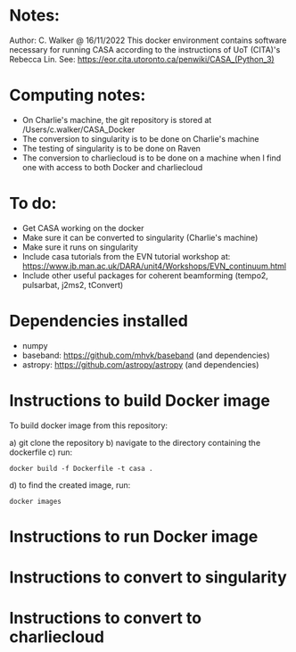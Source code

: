 # Notes:
Author: C. Walker @ 16/11/2022
This docker environment contains software necessary for running CASA
according to the instructions of UoT (CITA)'s Rebecca Lin.
See: https://eor.cita.utoronto.ca/penwiki/CASA_(Python_3)

# Computing notes:

- On Charlie's machine, the git repository is stored at /Users/c.walker/CASA_Docker
- The conversion to singularity is to be done on Charlie's machine
- The testing of singularity is to be done on Raven
- The conversion to charliecloud is to be done on a machine when I find one with access to both Docker and charliecloud

# To do:

- Get CASA working on the docker
- Make sure it can be converted to singularity (Charlie's machine)
- Make sure it runs on singularity
- Include casa tutorials from the EVN tutorial workshop at: https://www.jb.man.ac.uk/DARA/unit4/Workshops/EVN_continuum.html
- Include other useful packages for coherent beamforming (tempo2, pulsarbat, j2ms2, tConvert)

# Dependencies installed

- numpy
- baseband: https://github.com/mhvk/baseband (and dependencies)
- astropy: https://github.com/astropy/astropy (and dependencies)

# Instructions to build Docker image

To build docker image from this repository:

a) git clone the repository
b) navigate to the directory containing the dockerfile
c) run:

```
docker build -f Dockerfile -t casa .
```

d) to find the created image, run:

```
docker images
```

# Instructions to run Docker image
# Instructions to convert to singularity
# Instructions to convert to charliecloud
